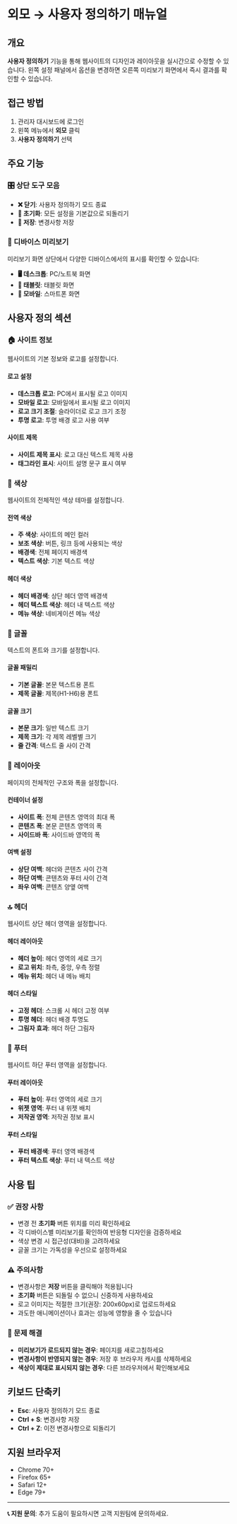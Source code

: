 # 외모 → 사용자 정의하기 매뉴얼

## 개요

**사용자 정의하기** 기능을 통해 웹사이트의 디자인과 레이아웃을 실시간으로 수정할 수 있습니다. 왼쪽 설정 패널에서 옵션을 변경하면 오른쪽 미리보기 화면에서 즉시 결과를 확인할 수 있습니다.

## 접근 방법

1. 관리자 대시보드에 로그인
2. 왼쪽 메뉴에서 **외모** 클릭
3. **사용자 정의하기** 선택

## 주요 기능

### 🎛️ 상단 도구 모음

- **❌ 닫기**: 사용자 정의하기 모드 종료
- **🔄 초기화**: 모든 설정을 기본값으로 되돌리기
- **💾 저장**: 변경사항 저장

### 📱 디바이스 미리보기

미리보기 화면 상단에서 다양한 디바이스에서의 표시를 확인할 수 있습니다:

- **🖥️ 데스크톱**: PC/노트북 화면
- **📱 태블릿**: 태블릿 화면
- **📲 모바일**: 스마트폰 화면

## 사용자 정의 섹션

### 🏠 사이트 정보

웹사이트의 기본 정보와 로고를 설정합니다.

#### 로고 설정
- **데스크톱 로고**: PC에서 표시될 로고 이미지
- **모바일 로고**: 모바일에서 표시될 로고 이미지
- **로고 크기 조절**: 슬라이더로 로고 크기 조정
- **투명 로고**: 투명 배경 로고 사용 여부

#### 사이트 제목
- **사이트 제목 표시**: 로고 대신 텍스트 제목 사용
- **태그라인 표시**: 사이트 설명 문구 표시 여부

### 🎨 색상

웹사이트의 전체적인 색상 테마를 설정합니다.

#### 전역 색상
- **주 색상**: 사이트의 메인 컬러
- **보조 색상**: 버튼, 링크 등에 사용되는 색상
- **배경색**: 전체 페이지 배경색
- **텍스트 색상**: 기본 텍스트 색상

#### 헤더 색상
- **헤더 배경색**: 상단 헤더 영역 배경색
- **헤더 텍스트 색상**: 헤더 내 텍스트 색상
- **메뉴 색상**: 네비게이션 메뉴 색상

### 📝 글꼴

텍스트의 폰트와 크기를 설정합니다.

#### 글꼴 패밀리
- **기본 글꼴**: 본문 텍스트용 폰트
- **제목 글꼴**: 제목(H1-H6)용 폰트

#### 글꼴 크기
- **본문 크기**: 일반 텍스트 크기
- **제목 크기**: 각 제목 레벨별 크기
- **줄 간격**: 텍스트 줄 사이 간격

### 📐 레이아웃

페이지의 전체적인 구조와 폭을 설정합니다.

#### 컨테이너 설정
- **사이트 폭**: 전체 콘텐츠 영역의 최대 폭
- **콘텐츠 폭**: 본문 콘텐츠 영역의 폭
- **사이드바 폭**: 사이드바 영역의 폭

#### 여백 설정
- **상단 여백**: 헤더와 콘텐츠 사이 간격
- **하단 여백**: 콘텐츠와 푸터 사이 간격
- **좌우 여백**: 콘텐츠 양옆 여백

### 🔝 헤더

웹사이트 상단 헤더 영역을 설정합니다.

#### 헤더 레이아웃
- **헤더 높이**: 헤더 영역의 세로 크기
- **로고 위치**: 좌측, 중앙, 우측 정렬
- **메뉴 위치**: 헤더 내 메뉴 배치

#### 헤더 스타일
- **고정 헤더**: 스크롤 시 헤더 고정 여부
- **투명 헤더**: 헤더 배경 투명도
- **그림자 효과**: 헤더 하단 그림자

### 🔻 푸터

웹사이트 하단 푸터 영역을 설정합니다.

#### 푸터 레이아웃
- **푸터 높이**: 푸터 영역의 세로 크기
- **위젯 영역**: 푸터 내 위젯 배치
- **저작권 영역**: 저작권 정보 표시

#### 푸터 스타일
- **푸터 배경색**: 푸터 영역 배경색
- **푸터 텍스트 색상**: 푸터 내 텍스트 색상

## 사용 팁

### ✅ 권장 사항
- 변경 전 **초기화** 버튼 위치를 미리 확인하세요
- 각 디바이스별 미리보기를 확인하여 반응형 디자인을 검증하세요
- 색상 변경 시 접근성(대비)을 고려하세요
- 글꼴 크기는 가독성을 우선으로 설정하세요

### ⚠️ 주의사항
- 변경사항은 **저장** 버튼을 클릭해야 적용됩니다
- **초기화** 버튼은 되돌릴 수 없으니 신중하게 사용하세요
- 로고 이미지는 적절한 크기(권장: 200x60px)로 업로드하세요
- 과도한 애니메이션이나 효과는 성능에 영향을 줄 수 있습니다

### 🔧 문제 해결
- **미리보기가 로드되지 않는 경우**: 페이지를 새로고침하세요
- **변경사항이 반영되지 않는 경우**: 저장 후 브라우저 캐시를 삭제하세요
- **색상이 제대로 표시되지 않는 경우**: 다른 브라우저에서 확인해보세요

## 키보드 단축키

- **Esc**: 사용자 정의하기 모드 종료
- **Ctrl + S**: 변경사항 저장
- **Ctrl + Z**: 이전 변경사항으로 되돌리기

## 지원 브라우저

- Chrome 70+
- Firefox 65+
- Safari 12+
- Edge 79+

---

**📞 지원 문의**: 추가 도움이 필요하시면 고객 지원팀에 문의하세요.